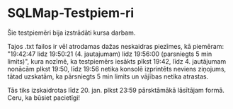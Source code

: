 # SQLMap-Testpiem-ri
Šie testpiemēri bija izstrādāti kursa darbam.

Tajos .txt failos ir vēl atrodamas dažas neskaidras piezīmes, kā piemēram: "19:42:47 lidz 19:50:21 (4. jautajumam) lidz 19:56:00 (parsniegts 5 min limits)", kura nozīmē, ka testpiemērs iesākts plkst 19:42, līdz 4. jautājumam nonācām plkst 19:50, līdz 19:56 netika konsolē izprintēts neviens ziņojums, tātad uzskatām, ka pārsniegts 5 min limits un vājības netika atrastas.

Tās tiks izskaidrotas līdz 20. jan. plkst 23:59 pārsktāmākā lāsītājam formā. Ceru, ka būsiet pacietīgi!
